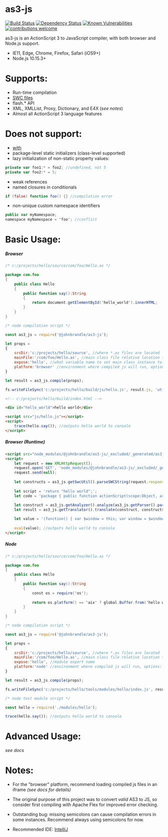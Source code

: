 
# as3-js

[![Build Status](https://travis-ci.org/joemccann/dillinger.svg?branch=master)](https://travis-ci.org/joemccann/dillinger) [![Dependency Status](https://david-dm.org/dwyl/esta.svg)](https://david-dm.org/dwyl/esta) [![Known Vulnerabilities](https://snyk.io/test/github/dwyl/hapi-auth-jwt2/badge.svg?targetFile=package.json)](https://snyk.io/test/github/dwyl/hapi-auth-jwt2?targetFile=package.json) [![contributions welcome](https://img.shields.io/badge/contributions-welcome-brightgreen.svg?style=flat)](https://github.com/dwyl/esta/issues)

as3-js is an ActionScript 3 to JavaScript compiler, with both browser and Node.js support.

  - IE11, Edge, Chrome, Firefox, Safari (iOS9+)
  - Node.js 10.15.3+

# Supports:

  - Run-time compilation
  - [SWC files][swc]
  - flash.* API
  - XML, XMLList, Proxy, Dictionary, and E4X (*see notes*)
  - Almost all ActionScript 3 language features

# Does not support:
  - [with][with]
  - package-level static initializers (class-level supported)
  - lazy initialization of non-static property values:
```actionscript
private var foo1:* = foo2; //undefined, not 5
private var foo2:* = 5;
```
  - weak references
  - named closures in conditionals
 ```actionscript
if (false) function foo() {} //compilation error
```
  - non-unique custom namespace identifiers
 ```actionscript
public var myNamespace; 
namespace myNamespace = 'foo'; //conflict
```

# Basic Usage:

##### Browser
```actionscript
/* c:/projects/hello/source/com/foo/Hello.as */

package com.foo
{
    public class Hello
    {
        public function say():String
        {
            return document.getElementById('hello_world').innerHTML;
        }
    }
}
```

```javascript
/* node compilation script */

const as3_js = require('@johnbrandle/as3-js');

let props = 
{
	srcDir:'c:/projects/hello/source', //where *.as files are located
	mainFile:'/com/foo/Hello.as', //main class file relative location to srcDir
	expose:'hello', //what variable name to set main class instance to
	platform:'browser' //environment where compiled js will run, options: "node|browser|player"
}

let result = as3_js.compile(props);

fs.writeFileSync('c:/projects/hello/build/js/hello.js', result.js, 'utf8');
```

```html
<!-- c:/projects/hello/build/index.html -->

<div id="hello_world">hello world</div>

<script src="js/hello.js"></script>
<script>
    trace(hello.say()); //outputs hello world to console
</script>  
```
##### Browser (Runtime)
```html
<script src="node_modules/@johnbrandle/as3-js/_excluded/_generated/as3_js.js"></script>
<script>
    let request = new XMLHttpRequest();
    request.open('GET', 'node_modules/@johnbrandle/as3-js/_excluded/_generated/builtin.browser.swc', false); //recommend changing this to asynch
    request.send(null);
  
    let constructs = as3_js.getSwcUtil().parseSWCString(request.responseText); //recommend caching result
  
    let script = 'return "hello world";';
    let code = 'package { public function actionScript(scope:Object, args:*):* { return (function() {' + script + '\n\n}).apply(scope, args || []); } }';  
  
    let construct = as3_js.getAnalyzer().analyze(as3_js.getParser().parse(as3_js.getLexer().lex(code).tokens), constructs, 3, true, true);  
    let result = as3_js.getTranslator().translate(construct, constructs, true, false, false);  

    let value = '(function() { var $window = this; var window = $window.parent || $window; var document = window.document; var $es4 = window.$es4 || (window.$es4 = {}); var _ = window._; var $ = window.$; var alert = window.alert;\n\n' + result + '\n\n})();';  
  
    eval(value); //outputs hello world to console
</script>
```
##### Node


```actionscript
/* c:/projects/hello/source/com/foo/Hello.as */

package com.foo
{
    public class Hello
    {
        public function say():String
        {
            const os = require('os');
			
            return os.platform() == 'aix' ? global.Buffer.from('hello world').toString() : 'hello world';
        }
    }
}
```

```javascript
/* node compilation script */

const as3_js = require('@johnbrandle/as3-js');

let props = 
{
	srcDir:'c:/projects/hello/source', //where *.as files are located
	mainFile:'/com/foo/Hello.as', //main class file relative location to srcDir
	expose:'hello', //module export name
	platform:'node' //environment where compiled js will run, options: "node|browser|player"
}

let result = as3_js.compile(props);

fs.writeFileSync('c:/projects/hello/tools/modules/hello/index.js', result.js, 'utf8');
```

```javascript
/* node test module script */

const hello = require('./modules/hello');

trace(hello.say()); //outputs hello world to console
```

# Advanced Usage:

*see docs*

# Notes:

* For the "browser" platform, recommend loading compiled js files in an iframe *(see docs for details)*
* The original purpose of this project was to convert *valid* AS3 to JS, so consider first compiling with Apache Flex for improved error checking.
* Outstanding bug: missing semicolons can cause compilation errors in some instances. Recommend always using semicolons for now. 
* Recommended IDE: [IntelliJ][intellij]

   [swc]: <https://en.wikipedia.org/wiki/Adobe_SWC_file>
   [with]: <https://help.adobe.com/en_US/FlashPlatform/reference/actionscript/3/statements.html#with>
   [intellij]: <https://www.jetbrains.com/idea/>